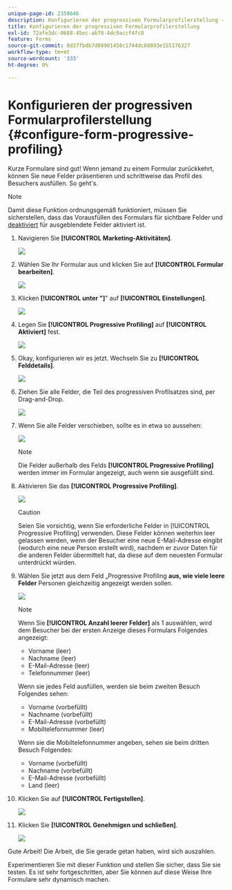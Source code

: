 ```yaml
---
unique-page-id: 2359646
description: Konfigurieren der progressiven Formularprofilerstellung - Marketo-Dokumente - Produktdokumentation
title: Konfigurieren der progressiven Formularprofilerstellung
exl-id: 72afe3dc-0688-45ec-ab70-4dc9accf4fc8
feature: Forms
source-git-commit: 0d37fbdb7d08901458c1744dc68893e155176327
workflow-type: tm+mt
source-wordcount: '333'
ht-degree: 0%

---
```


# Konfigurieren der progressiven Formularprofilerstellung {#configure-form-progressive-profiling}

Kurze Formulare sind gut! Wenn jemand zu einem Formular zurückkehrt, können Sie neue Felder präsentieren und schrittweise das Profil des Besuchers ausfüllen. So geht&#39;s.

>[!NOTE]
>
>Damit diese Funktion ordnungsgemäß funktioniert, müssen Sie sicherstellen, dass das Vorausfüllen des Formulars für sichtbare Felder und [deaktiviert](/help/marketo/product-docs/demand-generation/forms/form-fields/disable-pre-fill-for-a-form-field.md) für ausgeblendete Felder aktiviert ist.

1. Navigieren Sie **[!UICONTROL Marketing-Aktivitäten]**.

   ![](assets/ma-1.png)

1. Wählen Sie Ihr Formular aus und klicken Sie auf **[!UICONTROL Formular bearbeiten]**.

   ![](assets/image2014-9-15-12-3a31-3a20.png)

1. Klicken **[!UICONTROL unter &quot;]**&quot; auf **[!UICONTROL Einstellungen]**.

   ![](assets/image2014-9-15-12-3a31-3a29.png)

1. Legen Sie **[!UICONTROL Progressive Profiling]** auf **[!UICONTROL Aktiviert]** fest.

   ![](assets/image2014-9-15-12-3a31-3a47.png)

1. Okay, konfigurieren wir es jetzt. Wechseln Sie zu **[!UICONTROL Felddetails]**.

   ![](assets/image2014-9-15-12-3a31-3a55.png)

1. Ziehen Sie alle Felder, die Teil des progressiven Profilsatzes sind, per Drag-and-Drop.

   ![](assets/image2014-9-15-12-3a32-3a3.png)

1. Wenn Sie alle Felder verschieben, sollte es in etwa so aussehen:

   ![](assets/image2014-9-15-12-3a32-3a12.png)

   >[!NOTE]
   >
   >Die Felder außerhalb des Felds **[!UICONTROL Progressive Profiling]** werden immer im Formular angezeigt, auch wenn sie ausgefüllt sind.

1. Aktivieren Sie das **[!UICONTROL Progressive Profiling]**.

   ![](assets/image2014-9-15-12-3a32-3a19.png)

   >[!CAUTION]
   >
   >Seien Sie vorsichtig, wenn Sie erforderliche Felder in [!UICONTROL Progressive Profiling] verwenden. Diese Felder können weiterhin leer gelassen werden, wenn der Besucher eine neue E-Mail-Adresse eingibt (wodurch eine neue Person erstellt wird), nachdem er zuvor Daten für die anderen Felder übermittelt hat, da diese auf dem neuesten Formular unterdrückt würden.

1. Wählen Sie jetzt aus dem Feld „Progressive Profiling **aus, wie viele leere Felder** Personen gleichzeitig angezeigt werden sollen.

   ![](assets/image2014-9-15-12-3a32-3a26.png)

   >[!NOTE]
   >
   >Wenn Sie **[!UICONTROL Anzahl leerer Felder]** als 1 auswählen, wird dem Besucher bei der ersten Anzeige dieses Formulars Folgendes angezeigt:
   >
   >* Vorname (leer)
   >* Nachname (leer)
   >* E-Mail-Adresse (leer)
   >* Telefonnummer (leer)
   >
   >Wenn sie jedes Feld ausfüllen, werden sie beim zweiten Besuch Folgendes sehen:
   >
   >* Vorname (vorbefüllt)
   >* Nachname (vorbefüllt)
   >* E-Mail-Adresse (vorbefüllt)
   >* Mobiltelefonnummer (leer)
   >
   >Wenn sie die Mobiltelefonnummer angeben, sehen sie beim dritten Besuch Folgendes:
   >
   >* Vorname (vorbefüllt)
   >* Nachname (vorbefüllt)
   >* E-Mail-Adresse (vorbefüllt)
   >* Land (leer)

1. Klicken Sie auf **[!UICONTROL Fertigstellen]**.

   ![](assets/image2014-9-15-12-3a33-3a35.png)

1. Klicken Sie **[!UICONTROL Genehmigen und schließen]**.

   ![](assets/image2014-9-15-12-3a33-3a45.png)

Gute Arbeit! Die Arbeit, die Sie gerade getan haben, wird sich auszahlen.

Experimentieren Sie mit dieser Funktion und stellen Sie sicher, dass Sie sie testen. Es ist sehr fortgeschritten, aber Sie können auf diese Weise Ihre Formulare sehr dynamisch machen.
